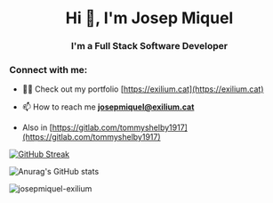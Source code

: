 <h1 align="center">Hi 👋, I'm Josep Miquel</h1>
<h3 align="center">I'm a Full Stack Software Developer</h3>

<h3 align="left">Connect with me:</h3>
<p align="left">
</p>

- 👨‍💻 Check out my portfolio [https://exilium.cat](https://exilium.cat)

- 📫 How to reach me **josepmiquel@exilium.cat**

- Also in [https://gitlab.com/tommyshelby1917](https://gitlab.com/tommyshelby1917)

[![GitHub Streak](https://streak-stats.demolab.com?user=josepmiquel-exilium&theme=dark&date_format=j%20M%5B%20Y%5D)](https://git.io/streak-stats)

![Anurag's GitHub stats](https://github-readme-stats.vercel.app/api?username=josepmiquel-exilium&show_icons=true&theme=great-gatsby)

<p><img align="center" src="https://github-readme-stats.vercel.app/api/top-langs?username=josepmiquel-exilium&show_icons=true&locale=en&layout=compact" alt="josepmiquel-exilium" /></p>
